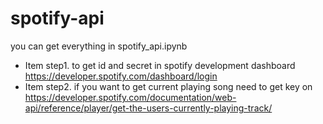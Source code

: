 # spotify-api
you can get everything in spotify_api.ipynb

* Item step1. to get id and secret in spotify development dashboard <br>
https://developer.spotify.com/dashboard/login
* Item step2. if you want to get current playing song need to get key on <br>
https://developer.spotify.com/documentation/web-api/reference/player/get-the-users-currently-playing-track/
